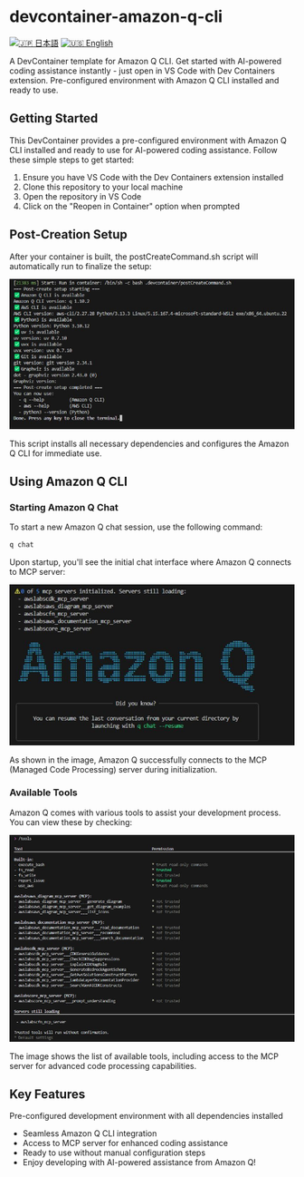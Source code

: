 # devcontainer-amazon-q-cli

[![🇯🇵 日本語](https://img.shields.io/badge/%F0%9F%87%AF%F0%9F%87%B5-日本語-white)](./README.ja.md) [![🇺🇸 English](https://img.shields.io/badge/%F0%9F%87%BA%F0%9F%87%B8-English-white)](./README.md)

A DevContainer template for Amazon Q CLI. Get started with AI-powered coding assistance instantly - just open in VS Code with Dev Containers extension. Pre-configured environment with Amazon Q CLI installed and ready to use.

## Getting Started

This DevContainer provides a pre-configured environment with Amazon Q CLI installed and ready to use for AI-powered coding assistance. Follow these simple steps to get started:

1. Ensure you have VS Code with the Dev Containers extension installed
2. Clone this repository to your local machine
3. Open the repository in VS Code
4. Click on the "Reopen in Container" option when prompted

## Post-Creation Setup

After your container is built, the postCreateCommand.sh script will automatically run to finalize the setup:

![postCreateCommand](/images/docker-postcreatecommand.jpg)

This script installs all necessary dependencies and configures the Amazon Q CLI for immediate use.

## Using Amazon Q CLI

### Starting Amazon Q Chat

To start a new Amazon Q chat session, use the following command:

```sh
q chat
```

Upon startup, you'll see the initial chat interface where Amazon Q connects to MCP server:

![q-chat-start](/images/q-chat-start.jpg)

As shown in the image, Amazon Q successfully connects to the MCP (Managed Code Processing) server during initialization.

### Available Tools

Amazon Q comes with various tools to assist your development process. You can view these by checking:

![q-chat-tools](/images/q-chat-tools.jpg)

The image shows the list of available tools, including access to the MCP server for advanced code processing capabilities.

## Key Features

Pre-configured development environment with all dependencies installed

- Seamless Amazon Q CLI integration
- Access to MCP server for enhanced coding assistance
- Ready to use without manual configuration steps
- Enjoy developing with AI-powered assistance from Amazon Q!
